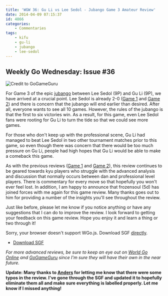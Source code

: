 ```yaml
---
title: 'WGW 36: Gu Li vs Lee Sedol - Jubango Game 3 Amateur Review'
date: 2014-04-09 07:15:37
id: 4866
categories:
	- Commentaries
tags:
	- kifu
	- gu-li
	- jubango
	- lee-sedol
---
```


## Weekly Go Wednesday: Issue #36

![Credit to GoGameGuru](/images/2014/04/jubangogame3.jpg)

For Game 3 of the epic [jubango](http://www.bengozen.com/gu-li-lee-sedol-jubango/ "Gu Li and Lee Sedol Jubango") between Lee Sedol (9P) and Gu Li (9P), we have arrived at a crucial point. Lee Sedol is already 2-0 ([Game 1](http://www.bengozen.com/wgw-31-gu-li-vs-lee-sedol-jubango-game-1-amateur-review/ "WGW 31: Gu Li vs Lee Sedol — Jubango Game 1 Amateur Review") and [Game 2](http://www.bengozen.com/wgw-33-gu-li-vs-lee-sedol-jubango-game-2-amateur-review/ "WGW 33: Gu Li vs Lee Sedol — Jubango Game 2 Amateur Review")) and there is concern that the jubango will end earlier than desired. After all, everyone wants to see all 10 games. However, the rules of the jubango is that the first to six victories win. As a result, for this game, even Lee Sedol fans were rooting for Gu Li to turn the tide so that we could see more games.

For those who don't keep up with the professional scene, Gu Li had managed to beat Lee Sedol in two other tournament matches prior to this game, so even though there was concern that there would be too much pressure on Gu Li, people had high hopes that Gu Li would be able to make a comeback this game.

As with the previous reviews ([Game 1](http://www.bengozen.com/wgw-31-gu-li-vs-lee-sedol-jubango-game-1-amateur-review/ "WGW 31: Gu Li vs Lee Sedol — Jubango Game 1 Amateur Review") and [Game 2](http://www.bengozen.com/wgw-33-gu-li-vs-lee-sedol-jubango-game-2-amateur-review/ "WGW 33: Gu Li vs Lee Sedol — Jubango Game 2 Amateur Review")), this review continues to be geared towards kyu players who struggle with the advanced analysis and discussion that normally occurs between dan and professional level players. There is commentary for every move so that hopefully you won't ever feel lost. In addition, I am happy to announce that frozensoul (5d) has joined forces with me again for this game review. Many thanks goes out to him for providing a number of the insights you'll see throughout the review.

Just like before, please let me know if you notice anything or have any suggestions that I can do to improve the review. I look forward to getting your feedback on this game review. Hope you enjoy it and learn a thing or two through it!

<article>
	<section data-wgo="/kifu/2014/Lee-Sedol-vs-Gu-Li-J3-AmateurReview.sgf" data-wgo-enablewheel="false" style="width: 100%">
	  <p>Sorry, your browser doesn't support WGo.js. Download SGF <a href="/kifu/2014/Lee-Sedol-vs-Gu-Li-J3-AmateurReview.sgf">directly</a>.</p>
	</section>
	<div><ul><li><a href="/kifu/2014/Lee-Sedol-vs-Gu-Li-J3-AmateurReview.sgf">Download SGF</a></li></ul></div>
</article>

_For more advanced reviews, be sure to keep an eye out on [World Go Online](http://www.kiseido.com/printss/guliten1.html "World Go Online Review of Jubango Game 1") and [GoGameGuru](http://gogameguru.com/gu-li-strikes-back-gu-li-vs-lee-sedol-jubango-game-3/ "GoGameGuru Review of Jubango Game 3") since I'm sure they will have their own in the near future._

**Update: Many thanks to [Anders](https://twitter.com/smartgo "Anders") for letting me know that there were some typos in the review. I've gone through the SGF and updated it to hopefully eliminate them all and make sure everything is labelled properly. Let me know if I missed anything!**